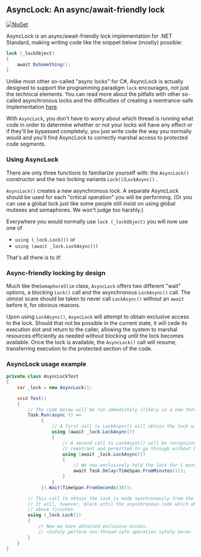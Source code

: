 ## AsyncLock: An async/await-friendly lock

[![NuGet](https://img.shields.io/nuget/v/NeoSmart.AsyncLock.svg)](https://www.nuget.org/packages/NeoSmart.AsyncLock)

AsyncLock is an async/await-friendly lock implementation for .NET Standard, making writing code like the snippet below (mostly) possible:

```csharp
lock (_lockObject)
{
    await DoSomething();
}
```
Unlike most other so-called "async locks" for C#, AsyncLock is actually designed to support the programming paradigm `lock` encourages, not just the technical elements. You can read more about the pitfalls with other so-called asynchronous locks and the difficulties of creating a reentrance-safe implementation [here](https://neosmart.net/blog/2017/asynclock-an-asyncawait-friendly-locking-library-for-c-and-net/).

With `AsyncLock`, you don't have to worry about which thread is running what code in order to determine whether or not your locks will have any effect or if they'll be bypassed completely, you just write code the way you normally would and you'll find AsyncLock to correctly marshal access to protected code segments.

### Using AsyncLock

There are only three functions to familiarize yourself with: the `AsyncLock()` constructor and the two locking variants `Lock()`/`LockAsync()` .

`AsyncLock()` creates a new asynchronous lock. A separate AsyncLock should be used for each "critical operation" you will be performing. (Or you can use a global lock just like some people still insist on using global mutexes and semaphores. We won't judge too harshly.)

Everywhere you would normally use `lock (_lockObject)` you will now use one of

* `using (_lock.Lock())` or
* `using (await _lock.LockAsync())`

That's all there is to it!

### Async-friendly locking by design

Much like the`SemaphoreSlim` class, `AsyncLock` offers two different "wait" options, a blocking `Lock()` call and the asynchronous `LockAsync()` call. The utmost scare should be taken to never call `LockAsync()` without an `await` before it, for obvious reasons.

Upon using `LockAsync()`, `AsyncLock` will attempt to obtain exclusive access to the lock. Should that not be possible in the current state, it will cede its execution slot and return to the caller, allowing the system to marshal resources efficiently as needed without blocking until the lock becomes available. Once the lock is available, the `AsyncLock()` call will resume, transferring execution to the protected section of the code.

### AsyncLock usage example

```csharp
private class AsyncLockTest
{
    var _lock = new AsyncLock();

    void Test()
    {
        // The code below will be run immediately (likely in a new thread)
        Task.Run(async () =>
             {
                 // A first call to LockAsync() will obtain the lock without blocking
                 using (await _lock.LockAsync())
                 {
                     // A second call to LockAsync() will be recognized as being
                     // reentrant and permitted to go through without blocking.
                     using (await _lock.LockAsync())
                     {
                         // We now exclusively hold the lock for 1 minute
                         await Task.Delay(TimeSpan.FromMinutes(1));
                     }
                 }
             }).Wait(TimeSpan.FromSeconds(30));

        // This call to obtain the lock is made synchronously from the main thread.
        // It will, however, block until the asynchronous code which obtained the lock
        // above finishes.
        using (_lock.Lock())
        {
            // Now we have obtained exclusive access.
            // <Safely perform non-thread-safe operation safely here>
        }
    }
}
```

